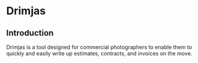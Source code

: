Drimjas
=======

## Introduction

Drimjas is a tool designed for commercial photographers to enable them to
quickly and easily write up estimates, contracts, and invoices on the move.
